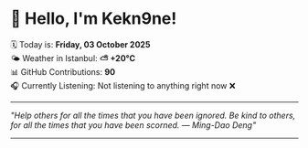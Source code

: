 # 👋 Hello, I'm Kekn9ne!

🗓️ Today is: **Friday, 03 October 2025**  
🌤️ Weather in Istanbul: **⛅️  +20°C**  
📊 GitHub Contributions: **90**  
🎧 Currently Listening: Not listening to anything right now ❌

---

_"Help others for all the times that you have been ignored. Be kind to others, for all the times that you have been scorned. — *Ming-Dao Deng*"_

---
